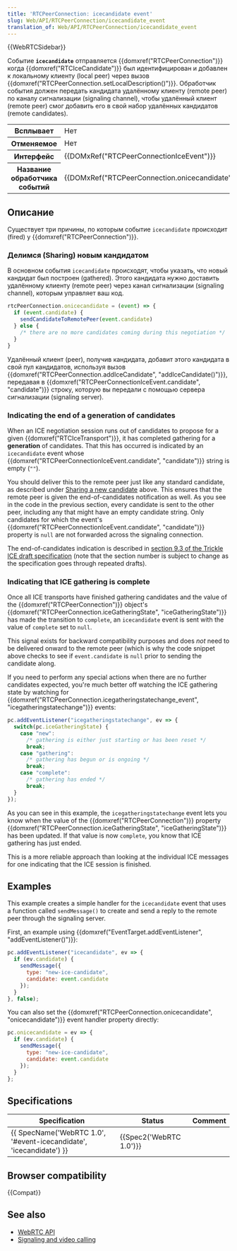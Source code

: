 ```yaml
---
title: 'RTCPeerConnection: icecandidate event'
slug: Web/API/RTCPeerConnection/icecandidate_event
translation_of: Web/API/RTCPeerConnection/icecandidate_event
---
```


{{WebRTCSidebar}}

Событие **`icecandidate`** отправляется {{domxref("RTCPeerConnection")}} когда {{domxref("RTCIceCandidate")}} был идентифицирован и добавлен к локальному клиенту (local peer) через вызов {{domxref("RTCPeerConnection.setLocalDescription()")}}. Обработчик события должен передать кандидата удалённому клиенту (remote peer) по каналу сигнализации (signaling channel), чтобы удалённый клиент (remote peer) смог добавить его в свой набор удалённых кандидатов (remote candidates).

<table class="properties">
  <tbody>
    <tr>
      <th scope="row">Всплывает</th>
      <td>Нет</td>
    </tr>
    <tr>
      <th scope="row">Отменяемое</th>
      <td>Нет</td>
    </tr>
    <tr>
      <th scope="row">Интерфейс</th>
      <td>{{DOMxRef("RTCPeerConnectionIceEvent")}}</td>
    </tr>
    <tr>
      <th scope="row">Название обработчика событий</th>
      <td>{{DOMxRef("RTCPeerConnection.onicecandidate")}}</td>
    </tr>
  </tbody>
</table>

## Описание

Существует три причины, по которым событие `icecandidate` происходит (fired) у {{domxref("RTCPeerConnection")}}.

### Делимся (Sharing) новым кандидатом

В основном события `icecandidate` происходят, чтобы указать, что новый кандидат был построен (gathered). Этого кандидата нужно доставить удалённому клиенту (remote peer) через канал сигнализации (signaling channel), которым управляет ваш код.

```js
rtcPeerConnection.onicecandidate = (event) => {
  if (event.candidate) {
    sendCandidateToRemotePeer(event.candidate)
  } else {
    /* there are no more candidates coming during this negotiation */
  }
}
```

Удалённый клиент (peer), получив кандидата, добавит этого кандидата в свой пул кандидатов, используя вызов {{domxref("RTCPeerConnection.addIceCandidate", "addIceCandidate()")}}, передавая в {{domxref("RTCPeerConnectionIceEvent.candidate", "candidate")}} строку, которую вы передали с помощью сервера сигнализации (signaling server).

### Indicating the end of a generation of candidates

When an ICE negotiation session runs out of candidates to propose for a given {{domxref("RTCIceTransport")}}, it has completed gathering for a **generation** of candidates. That this has occurred is indicated by an `icecandidate` event whose {{domxref("RTCPeerConnectionIceEvent.candidate", "candidate")}} string is empty (`""`).

You should deliver this to the remote peer just like any standard candidate, as described under [Sharing a new candidate](#sharing_a_new_candidate) above. This ensures that the remote peer is given the end-of-candidates notification as well. As you see in the code in the previous section, every candidate is sent to the other peer, including any that might have an empty candidate string. Only candidates for which the event's {{domxref("RTCPeerConnectionIceEvent.candidate", "candidate")}} property is `null` are not forwarded across the signaling connection.

The end-of-candidates indication is described in [section 9.3 of the Trickle ICE draft specification](https://tools.ietf.org/html/draft-ietf-mmusic-trickle-ice-02#section-9.3) (note that the section number is subject to change as the specification goes through repeated drafts).

### Indicating that ICE gathering is complete

Once all ICE transports have finished gathering candidates and the value of the {{domxref("RTCPeerConnection")}} object's {{domxref("RTCPeerConnection.iceGatheringState", "iceGatheringState")}} has made the transition to `complete`, an `icecandidate` event is sent with the value of `complete` set to `null`.

This signal exists for backward compatibility purposes and does _not_ need to be delivered onward to the remote peer (which is why the code snippet above checks to see if `event.candidate` is `null` prior to sending the candidate along.

If you need to perform any special actions when there are no further candidates expected, you're much better off watching the ICE gathering state by watching for {{domxref("RTCPeerConnection.icegatheringstatechange_event", "icegatheringstatechange")}} events:

```js
pc.addEventListener("icegatheringstatechange", ev => {
  switch(pc.iceGatheringState) {
    case "new":
      /* gathering is either just starting or has been reset */
      break;
    case "gathering":
      /* gathering has begun or is ongoing */
      break;
    case "complete":
      /* gathering has ended */
      break;
  }
});
```

As you can see in this example, the `icegatheringstatechange` event lets you know when the value of the {{domxref("RTCPeerConnection")}} property {{domxref("RTCPeerConnection.iceGatheringState", "iceGatheringState")}} has been updated. If that value is now `complete`, you know that ICE gathering has just ended.

This is a more reliable approach than looking at the individual ICE messages for one indicating that the ICE session is finished.

## Examples

This example creates a simple handler for the `icecandidate` event that uses a function called `sendMessage()` to create and send a reply to the remote peer through the signaling server.

First, an example using {{domxref("EventTarget.addEventListener", "addEventListener()")}}:

```js
pc.addEventListener("icecandidate", ev => {
  if (ev.candidate) {
    sendMessage({
      type: "new-ice-candidate",
      candidate: event.candidate
    });
  }
}, false);
```

You can also set the {{domxref("RTCPeerConnection.onicecandidate", "onicecandidate")}} event handler property directly:

```js
pc.onicecandidate = ev => {
  if (ev.candidate) {
    sendMessage({
      type: "new-ice-candidate",
      candidate: event.candidate
    });
  }
};
```

## Specifications

| Specification                                                                            | Status                           | Comment |
| ---------------------------------------------------------------------------------------- | -------------------------------- | ------- |
| {{ SpecName('WebRTC 1.0', '#event-icecandidate', 'icecandidate') }} | {{Spec2('WebRTC 1.0')}} |         |

## Browser compatibility

{{Compat}}

## See also

- [WebRTC API](/ru/docs/Web/API/WebRTC_API)
- [Signaling and video calling](/ru/docs/Web/API/WebRTC_API/Signaling_and_video_calling)
